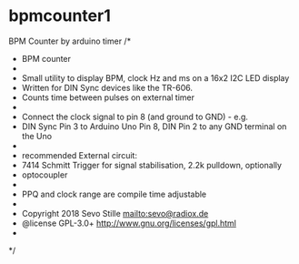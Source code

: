 # bpmcounter1
BPM Counter by arduino timer
/*
 * BPM counter
 * 
 * Small utility to display BPM, clock Hz and ms on a 16x2 I2C LED display 
 * Written for DIN Sync devices like the TR-606.  
 * Counts time between pulses on external timer 
 * 
 * Connect the clock signal to pin 8 (and ground to GND) - e.g. 
 * DIN Sync Pin 3 to Arduino Uno Pin 8, DIN Pin 2 to any GND terminal on the Uno 
 * 
 * recommended External circuit: 
 * 7414 Schmitt Trigger for signal stabilisation, 2.2k pulldown, optionally 
 * optocoupler 
 * 
 * PPQ and clock range are compile time adjustable
 * 
 * Copyright 2018 Sevo Stille <mailto:sevo@radiox.de>
 * @license GPL-3.0+ <http://www.gnu.org/licenses/gpl.html>
 * 
*/
